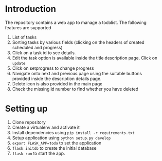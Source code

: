# Introduction

The repository contains a web app to manage a todolist. 
The following features are supported

1. List of tasks
1. Sorting tasks by various fields (clicking on the headers of created scheduled and progress)
1. Click on a task id to see details.
1. Edit the task option is available inside the title description page. Click on `update`
1. Click on setprogress to change progress
1. Navigate onto next and previous page using the suitable buttons provided inside the description details page.
1. Delete icon is also provided in the main page
1. Check the missing id number to find whether you have deleted
   
   
# Setting up

1. Clone repository
1. Create a virtualenv and activate it
1. Install dependencies using `pip install -r requirements.txt`
1. Setup application using `python setup.py develop`
1. `export FLASK_APP=todo` to set the application
1. `flask initdb` to create the initial database
1. `flask run` to start the app.



